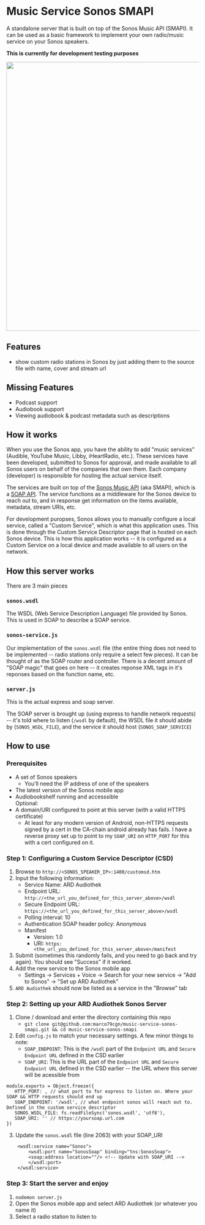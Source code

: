 # Music Service Sonos SMAPI

A standalone server that is built on top of the Sonos Music API (SMAPI). It can be used as a basic framework to implement your own radio/music service on your Sonos speakers.

**This is currently for development testing purposes**

<img src="https://i.imgur.com/n7tPVWT.png" width="700"/>

## Features

- show custom radio stations in Sonos by just adding them to the source file with name, cover and stream url

## Missing Features

- Podcast support
- Audiobook support
- Viewing audiobook & podcast metadata such as descriptions

## How it works

When you use the Sonos app, you have the ability to add "music services" (Audible, YouTube Music, Libby, iHeartRadio, etc.). These services have been developed, submitted to Sonos for approval, and made available to all Sonos users on behalf of the companies that own them. Each company (developer) is responsible for hosting the actual service itself.

The services are built on top of the [Sonos Music API](https://developer.sonos.com/reference/sonos-music-api/) (aka SMAPI), which is a [SOAP API](https://stoplight.io/api-types/soap-api). The service functions as a middleware for the Sonos device to reach out to, and in response get information on the items available, metadata, stream URIs, etc.

For development puropses, Sonos allows you to manually configure a local service, called a "Custom Service", which is what this application uses. This is done through the Custom Service Descriptor page that is hosted on each Sonos device. This is how this application works -- it is configured as a Custom Service on a local device and made available to all users on the network.

## How this server works

There are 3 main pieces

### `sonos.wsdl`

The WSDL (Web Service Description Language) file provided by Sonos. This is used in SOAP to describe a SOAP service.

### `sonos-service.js`

Our implementation of the `sonos.wsdl` file (the entire thing does not need to be implemented -- radio stations only require a select few pieces). It can be thought of as the SOAP router and controller. There is a decent amount of "SOAP magic" that goes on here -- it creates reponse XML tags in it's reponses based on the function name, etc.

### `server.js`

This is the actual express and soap server.

The SOAP server is brought up (using express to handle network requests) -- it's told where to listen (`/wsdl` by default), the WSDL file it should abide by (`SONOS_WSDL_FILE`), and the service it should host (`SONOS_SOAP_SERVICE`)

## How to use

### Prerequisites

- A set of Sonos speakers  
  - You'll need the IP address of one of the speakers  
- The latest version of the Sonos mobile app  
- Audiobookshelf running and accesssible  
Optional:  
- A domain/URI configured to point at this server (with a valid HTTPS certificate)  
  - At least for any modern version of Android, non-HTTPS requests signed by a cert in the CA-chain android already has fails. I have a reverse proxy set up to point to my `SOAP_URI` on `HTTP_PORT` for this with a cert configured on it.

### Step 1: Configuring a Custom Service Descriptor (CSD)

1. Browse to `http://<SONOS_SPEAKER_IP>:1400/customsd.htm`
2. Input the following information:
   - Service Name: ARD Audiothek
   - Endpoint URL: `http://<the_url_you_defined_for_this_server_above>/wsdl`
   - Secure Endpoint URL: `https://<the_url_you_defined_for_this_server_above>/wsdl`
   - Polling interval: 10
   - Authentication SOAP header policy: Anonymous
   - Manifest
     - Version: 1.0
     - URI: `https:<the_url_you_defined_for_this_server_above>/manifest`
3. Submit (sometimes this randomly fails, and you need to go back and try again). You should see "Success" if it worked.
4. Add the new service to the Sonos mobile app
   - Settings -> Services + Voice -> Search for your new service -> "Add to Sonos" -> "Set up ARD Audiothek"
5. `ARD Audiothek` should now be listed as a service in the "Browse" tab

### Step 2: Setting up your ARD Audiothek Sonos Server

1. Clone / download and enter the directory containing this repo
   - `git clone git@github.com:marco79cgn/music-service-sonos-smapi.git && cd music-service-sonos-smapi`
2. Edit `config.js` to match your necessary settings. A few minor things to note:
   - `SOAP_ENDPOINT`: This is the `/wsdl` part of the `Endpoint URL` and `Secure Endpoint URL` defined in the CSD earlier
   - `SOAP_URI`: This is the URL part of the `Endpoint URL` and `Secure Endpoint URL` defined in the CSD earlier -- the URL where this server will be acessible from

```
module.exports = Object.freeze({
   HTTP_PORT: , // what port to for express to listen on. Where your SOAP && HTTP requests should end up
   SOAP_ENDPOINT: '/wsdl', // what endpoint sonos will reach out to. Defined in the custom service descriptor
   SONOS_WSDL_FILE: fs.readFileSync('sonos.wsdl', 'utf8'),
   SOAP_URI: '' // https://yoursoap.url.com
})
```

3. Update the `sonos.wsdl` file (line 2063) with your SOAP_URI

```
    <wsdl:service name="Sonos">
        <wsdl:port name="SonosSoap" binding="tns:SonosSoap">
		<soap:address location=""/> <!-- Update with SOAP_URI -->
        </wsdl:port>
    </wsdl:service>
```

### Step 3: Start the server and enjoy

1. `nodemon server.js`
2. Open the Sonos mobile app and select ARD Audiothek (or whatever you name it)
3. Select a radio station to listen to
